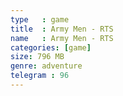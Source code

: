 ```yaml
---
type   : game
title  : Army Men - RTS
name   : Army Men - RTS
categories: [game]
size: 796 MB
genre: adventure
telegram : 96
---
```



